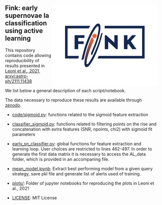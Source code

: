 # <img align="right" src="docs/images/Fink_PrimaryLogo_WEB.png" width="350"> 

## Fink: early supernovae Ia classification using active learning

This repository contains code allowing reproducibility of results presented in [Leoni et al., 2021, arxvi:astro-ph/2111.11438](https://arxiv.org/abs/2111.11438)

We list below a general description of each script/notebook. 

The data necessary to reproduce these results are available through [zenodo](https://zenodo.org/record/5645609#.YcD3przMJNg).

- [code/sigmoid.py](https://github.com/emilleishida/fink_sn_activelearning/blob/master/code/sigmoid.py): 
    functions related to the sigmoid feature extraction
    
- [classifier_sigmoid.py](https://github.com/emilleishida/fink_sn_activelearning/blob/master/code/classifier_sigmoid.py): 
    functions related to filtering points on the rise and concatenation with extra features (SNR, npoints, chi2) with sigmoid fit parameters

- [early_sn_classifier.py](https://github.com/emilleishida/fink_sn_activelearning/blob/master/code/early_sn_classifier.py):
    global functions for feature extraction and learning loop. 
    User choices are restricted to lines 462-497.
    In order to generate the first data matrix it is necessary to access the AL_data folder, which is provided in an accompaning file.
    
- [mean_model.ipynb](https://github.com/emilleishida/fink_sn_activelearning/blob/master/code/mean_model.ipynb):
    Extract best performing model from a given query strategy, save pkl file and generate list of alerts used of training.
    
- [plots/](https://github.com/emilleishida/fink_sn_activelearning/tree/master/code/plots):
    Folder of jupyter notebooks for reproducing the plots in Leoni et al., 2021
    
- [LICENSE]():
    MIT License